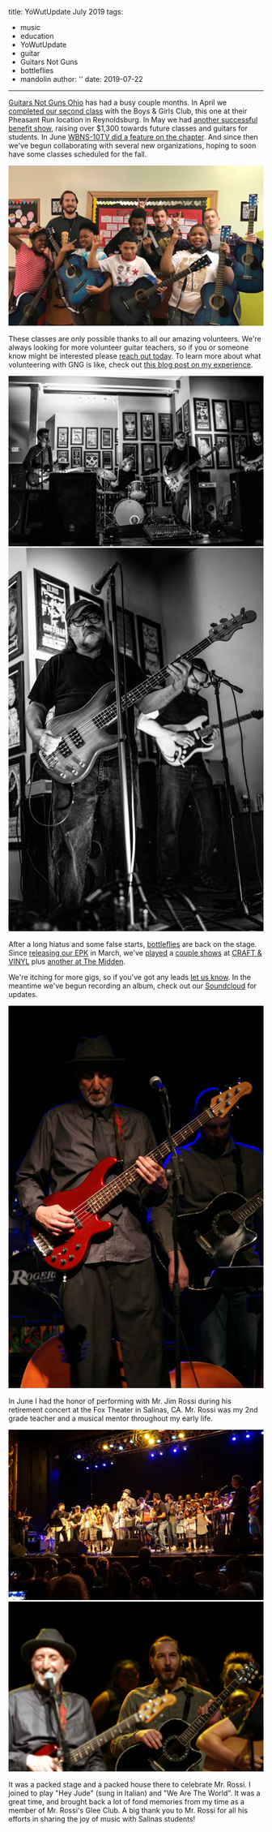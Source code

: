 title: YoWutUpdate July 2019
tags:
- music
- education
- YoWutUpdate
- guitar
- Guitars Not Guns
- bottleflies
- mandolin
author: ''
date: 2019-07-22
---
[Guitars Not Guns Ohio](https://guitarsnotgunsohio.org/) has had a busy couple months. In April we [completed our second class](https://www.facebook.com/guitarsnotgunsohio/photos/rpp.1924379194556474/2319281625066227/?type=3&theater) with the Boys & Girls Club, this one at their Pheasant Run location in Reynoldsburg. In May we had [another successful benefit show](https://guitarsnotgunsohio.org/2019/05/21/2019-benefit-show-recap/), raising over $1,300 towards future classes and guitars for students. In June [WBNS-10TV did a feature on the chapter](https://www.10tv.com/article/local-non-profit-gives-kids-guitars-effort-prevent-gun-violence-2019-jul). And since then we've begun collaborating with several new organizations, hoping to soon have some classes scheduled for the fall.

![GNG Ohio's second class as they enter their final week](./yowutupdate-july-2019/gng-pheasant-run-group-pic.jpg)

These classes are only possible thanks to all our amazing volunteers. We're always looking for more volunteer guitar teachers, so if you or someone know might be interested please [reach out today](https://guitarsnotgunsohio.org/volunteer/). To learn more about what volunteering with GNG is like, check out [this blog post on my experience](https://guitarsnotgunsohio.org/2019/06/03/meet-the-volunteer-brian-cerney/).

<!-- ![bottleflies on stage at CRAFT & VINYL](./yowutupdate-july-2019/bf-cv-bw-3-2019.jpg) -->

<div class="container-fluid">
    <div class="row">
        <div class="col-lg-8">
            <img src="/2019/07/22/yowutupdate-july-2019/bf-cv-bw-3-2019.jpg" alt="bottleflies on stage at CRAFT & VINYL">
        </div>
        <div class="col-lg-4">
            <img src="/2019/07/22/yowutupdate-july-2019/glen-brian-c-n-v-onstage.jpg" alt="Brian and Glen on stage at CRAFT & VINYL">
        </div>
    </div>
</div>

After a long hiatus and some false starts, [bottleflies](http://bottleflies.com) are back on the stage. Since [releasing our EPK](http://bottleflies.com/info.html) in March, we've [played](https://www.facebook.com/bottleflies/videos/vl.2328540820522851/1049637822092323/?type=1) a [couple shows](https://www.facebook.com/bottleflies/videos/vl.352841912047966/696895064104443/?type=1) at [CRAFT & VINYL](https://www.craft-n-vinyl.com/) plus [another at The Midden](https://soundcloud.com/bottleflies-band/sets/bottleflies-the-midden-4162019). 

<!-- ![Brian and Glen on stage at CRAFT & VINYL](./yowutupdate-july-2019/glen-brian-c-n-v-onstage.jpg) -->

We're itching for more gigs, so if you've got any leads [let us know](mailto:bottlefliesband@gmail.com). In the meantime we've begun recording an album, check out our [Soundcloud](https://soundcloud.com/bottleflies-band) for updates.

<!-- ![Brian and Mr. Rossi on-stage during Mr. Rossi's retirement concert](./yowutupdate-july-2019/me-and-mr-rossi-onstage.jpg) -->

<div class="container-fluid">
    <div class="row">
        <div class="col-lg-2"></div>
        <div class="col-lg-8">
            <img src="/2019/07/22/yowutupdate-july-2019/me-and-mr-rossi-onstage.jpg" alt="Brian and Mr. Rossi on-stage during Mr. Rossi's retirement concert">
        </div>
        <div class="col-lg-2"></div>
    </div>
</div>

In June I had the honor of performing with Mr. Jim Rossi during his retirement concert at the Fox Theater in Salinas, CA. Mr. Rossi was my 2nd grade teacher and a musical mentor throughout my early life.

<!-- ![The stage was packed for Mr. Rossi's retirement concert](./yowutupdate-july-2019/rossi-group-photo-stage.jpg) -->

<div class="container-fluid">
    <div class="row">
        <div class="col-lg-6">
            <img src="/2019/07/22/yowutupdate-july-2019/rossi-group-photo-stage.jpg" alt="The stage was packed for Mr. Rossi's retirement concert">
        </div>
        <div class="col-lg-6">
            <img src="/2019/07/22/yowutupdate-july-2019/rossi-cerney-laugh.jpg" alt='Brian laughing at Mr. Rossi calling him a "terror" in 2nd grade'>
        </div>
    </div>
</div>

It was a packed stage and a packed house there to celebrate Mr. Rossi. I joined to play "Hey Jude" (sung in Italian) and "We Are The World". It was a great time, and brought back a lot of fond memories from my time as a member of Mr. Rossi's Glee Club. A big thank you to Mr. Rossi for all his efforts in sharing the joy of music with Salinas students!

<!-- ![Brian laughing at Mr. Rossi calling him a "terror" in 2nd grade](./yowutupdate-july-2019/rossi-cerney-laugh.jpg) -->

